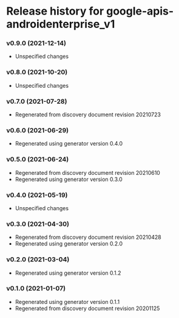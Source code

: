 # Release history for google-apis-androidenterprise_v1

### v0.9.0 (2021-12-14)

* Unspecified changes

### v0.8.0 (2021-10-20)

* Unspecified changes

### v0.7.0 (2021-07-28)

* Regenerated from discovery document revision 20210723

### v0.6.0 (2021-06-29)

* Regenerated using generator version 0.4.0

### v0.5.0 (2021-06-24)

* Regenerated from discovery document revision 20210610
* Regenerated using generator version 0.3.0

### v0.4.0 (2021-05-19)

* Unspecified changes

### v0.3.0 (2021-04-30)

* Regenerated from discovery document revision 20210428
* Regenerated using generator version 0.2.0

### v0.2.0 (2021-03-04)

* Regenerated using generator version 0.1.2

### v0.1.0 (2021-01-07)

* Regenerated using generator version 0.1.1
* Regenerated from discovery document revision 20201125

